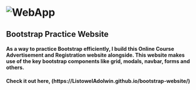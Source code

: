 # ![WebApp](https://github.com/ListowelAdolwin/bootstrap-website/blob/master/images/mobile_readme.gif)

## Bootstrap Practice Website
<h4> As a way to practice Bootstrap efficiently, I build this Online Course Advertisement and Registration
  website alongside.
  This website makes use of the key bootstrap components like grid, modals, navbar, forms and others. </h4>
  
  <h4> Check it out here, (https://ListowelAdolwin.github.io/bootstrap-website/)
  </h4>
